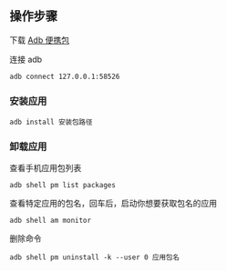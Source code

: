 ## 操作步骤

下载 [Adb 便携包](https://suanpersonale-my.sharepoint.com/:u:/g/personal/suan_suanpersonale_onmicrosoft_com/Ef9BMRkeAk9JntkCaMaHKh4BkEdp4tawMTbMxHNFDngVqQ?e=ACPWH0)

连接 adb

`adb connect 127.0.0.1:58526`

### 安装应用

`adb install 安装包路径`

### 卸载应用

查看手机应用包列表

`adb shell pm list packages`

查看特定应用的包名，回车后，启动你想要获取包名的应用

`adb shell am monitor`

删除命令

`adb shell pm uninstall -k --user 0 应用包名`